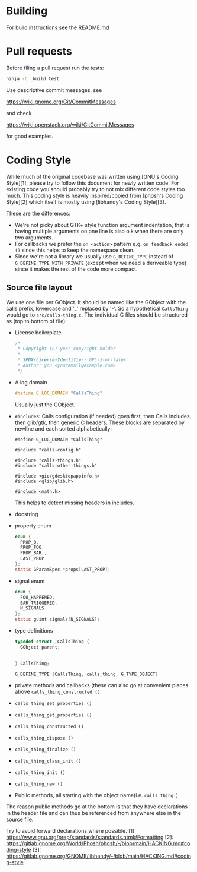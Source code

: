 Building
========
For build instructions see the README.md

Pull requests
=============
Before filing a pull request run the tests:

```sh
ninja -C _build test
```

Use descriptive commit messages, see

   https://wiki.gnome.org/Git/CommitMessages

and check

   https://wiki.openstack.org/wiki/GitCommitMessages

for good examples.

Coding Style
============
While much of the original codebase was written using [GNU's Coding Style][1],
please try to follow this document for newly written code.
For existing code you should probably try to not mix different code styles too much.
This coding style is heavily inspired/copied from [phosh's Coding Style][2]
which itself is mostly using [libhandy's Coding Style][3].

These are the differences:

- We're not picky about GTK+ style function argument indentation, that is
  having multiple arguments on one line is also o.k when there are only two arguments.
- For callbacks we prefer the `on_<action>` pattern e.g.
  `on_feedback_ended ()` since this helps to keep the namespace
  clean.
- Since we're not a library we usually use `G_DEFINE_TYPE` instead of
  `G_DEFINE_TYPE_WITH_PRIVATE` (except when we need a deriveable
  type) since it makes the rest of the code more compact.

Source file layout
------------------
We use one file per GObject. It should be named like the GObject with
the calls prefix, lowercase and '_' replaced by '-'. So a hypothetical
`CallsThing` would go to `src/calls-thing.c`. The
individual C files should be structured as (top to bottom of file):

  - License boilerplate
    ```c
    /*
     * Copyright (C) year copyright holder
     *
     * SPDX-License-Identifier: GPL-3-or-later
     * Author: you <youremail@example.com>
     */
    ```
  - A log domain
    ```C
    #define G_LOG_DOMAIN "CallsThing"
    ```
    Usually just the GObject.
  - `#include`s:
    Calls configuration (if needed) goes first, then Calls includes, then glib/gtk, then generic C headers. These blocks
    are separated by newline and each sorted alphabetically:

    ```
    #define G_LOG_DOMAIN "CallsThing"

    #include "calls-config.h"

    #include "calls-things.h"
    #include "calls-other-things.h"

    #include <gio/gdesktopappinfo.h>
    #include <glib/glib.h>

    #include <math.h>
    ```

    This helps to detect missing headers in includes.
  - docstring
  - property enum
    ```c
    enum {
      PROP_0,
      PROP_FOO,
      PROP_BAR,,
      LAST_PROP
    };
    static GParamSpec *props[LAST_PROP];
    ```
  - signal enum
    ```c
    enum {
      FOO_HAPPENED,
      BAR_TRIGGERED,
      N_SIGNALS
    };
    static guint signals[N_SIGNALS];
    ```
  - type definitions
    ```c
    typedef struct _CallsThing {
      GObject parent;

      ...
    } CallsThing;

    G_DEFINE_TYPE (CallsThing, calls_thing, G_TYPE_OBJECT)
    ```
  - private methods and callbacks (these can also go at convenient
    places above `calls_thing_constructed ()`
  - `calls_thing_set_properties ()`
  - `calls_thing_get_properties ()`
  - `calls_thing_constructed ()`
  - `calls_thing_dispose ()`
  - `calls_thing_finalize ()`
  - `calls_thing_class_init ()`
  - `calls_thing_init ()`
  - `calls_thing_new ()`
  - Public methods, all starting with the object name(i.e. `calls_thing_`)

  The reason public methods go at the bottom is that they have declarations in
  the header file and can thus be referenced from anywhere else in the source
  file.
  
  Try to avoid forward declarations where possible.
[1]: https://www.gnu.org/prep/standards/standards.html#Formatting
[2]: https://gitlab.gnome.org/World/Phosh/phosh/-/blob/main/HACKING.md#coding-style
[3]: https://gitlab.gnome.org/GNOME/libhandy/-/blob/main/HACKING.md#coding-style
